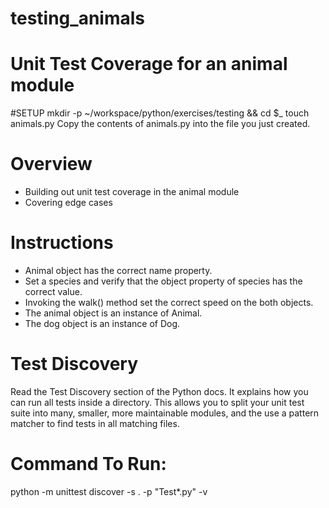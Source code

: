 # testing_animals
# Unit Test Coverage for an animal module

#SETUP
mkdir -p ~/workspace/python/exercises/testing && cd $_
touch animals.py
Copy the contents of animals.py into the file you just created.

# Overview
* Building out unit test coverage in the animal module
* Covering edge cases

# Instructions

<!-- - Wrote test cases to verify the I/O of the following methods of Animal and Dog. -->

<!-- - In the test class' setUpClass() method, create an instance of Animal and Dog. -->
- Animal object has the correct name property.
- Set a species and verify that the object property of species has the correct value.
- Invoking the walk() method set the correct speed on the both objects.
- The animal object is an instance of Animal.
- The dog object is an instance of Dog.

# Test Discovery

Read the Test Discovery section of the Python docs. It explains how you can run all tests inside a directory. This allows you to split your unit test suite into many, smaller, more maintainable modules, and the use a pattern matcher to find tests in all matching files.

# Command To Run:
python -m unittest discover -s . -p "Test*.py" -v
